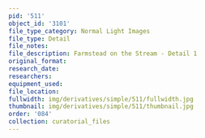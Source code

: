 ```yaml
---
pid: '511'
object_id: '3101'
file_type_category: Normal Light Images
file_type: Detail
file_notes:
file_description: Farmstead on the Stream - Detail 1
original_format:
research_date:
researchers:
equipment_used:
file_location:
fullwidth: img/derivatives/simple/511/fullwidth.jpg
thumbnail: img/derivatives/simple/511/thumbnail.jpg
order: '084'
collection: curatorial_files
---
```

